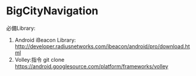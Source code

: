 BigCityNavigation
=================

必備Library:
1. Android iBeacon Library: http://developer.radiusnetworks.com/ibeacon/android/pro/download.html
2. Volley:指令 git clone https://android.googlesource.com/platform/frameworks/volley
